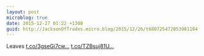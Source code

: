 ```yaml
---
layout: post
microblog: true
date: 2015-12-27 01:22 +1300
guid: http://JacksonOfTrades.micro.blog/2015/12/26/t680725472053981184.html
---
```

Leaves [t.co/3gseGi7cw...](https://t.co/3gseGi7cw3) [t.co/TZBsuj81U...](https://t.co/TZBsuj81Uh)

